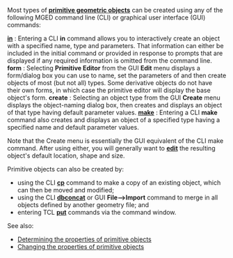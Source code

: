 Most types of [**primitive geometric
objects**](BRL-CAD_Primitives.md) can be created using any of
the following MGED command line (CLI) or graphical user interface (GUI)
commands:

[**in**](MGED_CMD_in.md) : Entering a CLI **in** command allows you to interactively create an object with a specified name, type and parameters. That information can either be included in the initial command or provided in response to prompts that are displayed if any required information is omitted from the command line.
**form** : Selecting **Primitive Editor** from the GUI **Edit** menu displays a form/dialog box you can use to name, set the parameters of and then create objects of most (but not all) types. Some derivative objects do not have their own forms, in which case the primitive editor will display the base object's form.
**create** : Selecting an object type from the GUI **Create** menu displays the object-naming dialog box, then creates and displays an object of that type having default parameter values.
[**make**](MGED_CMD_make.md) : Entering a CLI **make** command also creates and displays an object of a specified type having a specified name and default parameter values.

Note that the Create menu is essentially the GUI equivalent of the CLI
make command. After using either, you will generally want to
[**edit**](Changing_the_properties_of_primitive_objects.md) the
resulting object's default location, shape and size.

Primitive objects can also be created by:

-   using the CLI [**cp**](MGED_CMD_cp.md) command to make a
    copy of an existing object, which can then be moved and modified;
-   using the CLI [**dbconcat**](MGED_CMD_dbconcat.md) or GUI
    **File--&gt;Import** command to merge in all objects defined by
    another geometry file; and
-   entering TCL [**put**](MGED_CMD_put_edit_solid.md) commands
    via the command window.

See also:

-   [Determining the properties of primitive
    objects](Determining_the_properties_of_primitive_objects.md)
-   [Changing the properties of primitive
    objects](Changing_the_properties_of_primitive_objects.md)
